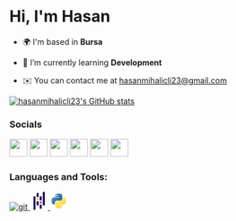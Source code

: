 <h1>Hi, I'm Hasan</h1>

* 🌍  I'm based in **Bursa**

- 🌱 I’m currently learning **Development**

- ✉️  You can contact me at [hasanmihalicli23@gmail.com](mailto:hasanmihalicli23@gmail.com)

<a href="http://www.github.com/hasanmihalicli23"><img src="https://github-readme-stats.vercel.app/api?username=hasanmihalicli23&show_icons=true&hide=&count_private=true&title_color=0891b2&text_color=ffffff&icon_color=0891b2&bg_color=1c1917&hide_border=true&show_icons=true" alt="hasanmihalicli23's GitHub stats" /></a>

### Socials
<p align="left"> 
<a href="https://discord.com/users/Heasy#1194" target="_blank" rel="noreferrer"><img src="https://raw.githubusercontent.com/danielcranney/readme-generator/main/public/icons/socials/discord.svg" 
width="32" height="32" /></a> 
<a href="https://www.github.com/hasanmihalicli23" target="_blank" rel="noreferrer"><img src="https://raw.githubusercontent.com/danielcranney/readme-generator/main/public/icons/socials/github-dark.svg" 
width="32" height="32" /></a> 
<a href="http://www.instagram.com/hnmihalicli" target="_blank" rel="noreferrer"><img src="https://raw.githubusercontent.com/danielcranney/readme-generator/main/public/icons/socials/instagram.svg" 
width="32" height="32" /></a> 
<a href="https://www.linkedin.com/in/hasanmihalicli23" target="_blank" rel="noreferrer"><img src="https://raw.githubusercontent.com/danielcranney/readme-generator/main/public/icons/socials/linkedin.svg" 
width="32" height="32" /></a> 
<a href="http://www.medium.com/@hasanmihalicli23" target="_blank" rel="noreferrer"><img src="https://raw.githubusercontent.com/danielcranney/readme-generator/main/public/icons/socials/medium-dark.svg" 
width="32" height="32" /></a> 
<a href="https://www.twitter.com/hnmihalicli23" target="_blank" rel="noreferrer"><img src="https://raw.githubusercontent.com/danielcranney/readme-generator/main/public/icons/socials/twitter.svg" 
width="32" height="32" /></a> 
</p>

<h3 align="left">Languages and Tools:</h3>
<p align="left"> <a href="https://git-scm.com/" target="_blank" rel="noreferrer"> <img src="https://www.vectorlogo.zone/logos/git-scm/git-scm-icon.svg" alt="git" width="32" height="32"/> </a> <a href="https://pandas.pydata.org/" target="_blank" rel="noreferrer"> <img src="https://raw.githubusercontent.com/devicons/devicon/2ae2a900d2f041da66e950e4d48052658d850630/icons/pandas/pandas-original.svg" alt="pandas" width="32" height="32"/> </a> <a href="https://www.python.org" target="_blank" rel="noreferrer"> <img src="https://raw.githubusercontent.com/devicons/devicon/master/icons/python/python-original.svg" alt="python" width="32" height="32"/> </a> </p>

